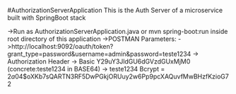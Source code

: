 #AuthorizationServerApplication
This is the Auth Server of a microservice built with SpringBoot stack

->Run as AuthorizationServerApplication.java or mvn spring-boot:run inside root directory of this application
->POSTMAN Parameters:
->http://localhost:9092/oauth/token?grant_type=password&username=admin&password=teste1234
-> Authorization Header -> Basic Y29uY3JldGU6dGVzdGUxMjM0 (concrete:teste1234 in BASE64)
-> teste1234 Bcrypt = $2a$04$oXKb7sQARTN3RF5DwPGkjORUuy2w6Pp9pcXAQuvfMwBHzfKzioG72
					